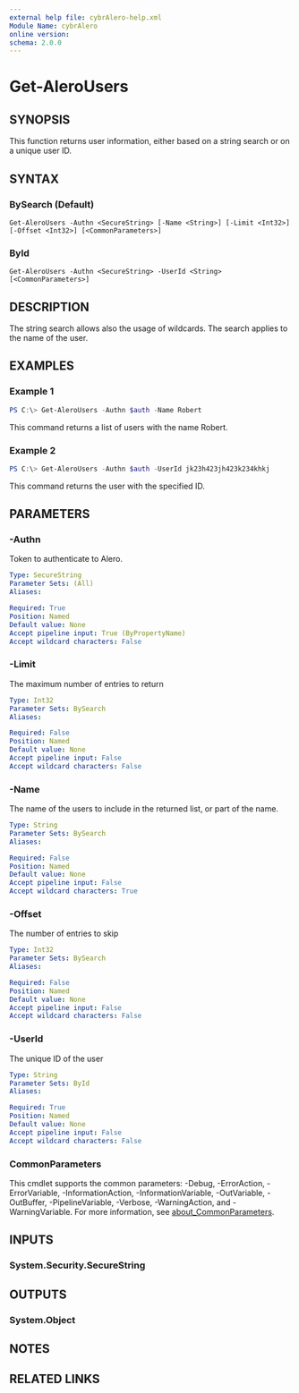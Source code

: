 ```yaml
---
external help file: cybrAlero-help.xml
Module Name: cybrAlero
online version:
schema: 2.0.0
---
```


# Get-AleroUsers

## SYNOPSIS
This function returns user information, either based on a string search or on a unique user ID.

## SYNTAX

### BySearch (Default)
```
Get-AleroUsers -Authn <SecureString> [-Name <String>] [-Limit <Int32>] [-Offset <Int32>] [<CommonParameters>]
```

### ById
```
Get-AleroUsers -Authn <SecureString> -UserId <String> [<CommonParameters>]
```

## DESCRIPTION
The string search allows also the usage of wildcards. The search applies to the name of the user.

## EXAMPLES

### Example 1
```powershell
PS C:\> Get-AleroUsers -Authn $auth -Name Robert
```

This command returns a list of users with the name Robert.

### Example 2
```powershell
PS C:\> Get-AleroUsers -Authn $auth -UserId jk23h423jh423k234khkj
```

This command returns the user with the specified ID.

## PARAMETERS

### -Authn
Token to authenticate to Alero.

```yaml
Type: SecureString
Parameter Sets: (All)
Aliases:

Required: True
Position: Named
Default value: None
Accept pipeline input: True (ByPropertyName)
Accept wildcard characters: False
```

### -Limit
The maximum number of entries to return

```yaml
Type: Int32
Parameter Sets: BySearch
Aliases:

Required: False
Position: Named
Default value: None
Accept pipeline input: False
Accept wildcard characters: False
```

### -Name
The name of the users to include in the returned list, or part of the name.

```yaml
Type: String
Parameter Sets: BySearch
Aliases:

Required: False
Position: Named
Default value: None
Accept pipeline input: False
Accept wildcard characters: True
```

### -Offset
The number of entries to skip

```yaml
Type: Int32
Parameter Sets: BySearch
Aliases:

Required: False
Position: Named
Default value: None
Accept pipeline input: False
Accept wildcard characters: False
```

### -UserId
The unique ID of the user

```yaml
Type: String
Parameter Sets: ById
Aliases:

Required: True
Position: Named
Default value: None
Accept pipeline input: False
Accept wildcard characters: False
```

### CommonParameters
This cmdlet supports the common parameters: -Debug, -ErrorAction, -ErrorVariable, -InformationAction, -InformationVariable, -OutVariable, -OutBuffer, -PipelineVariable, -Verbose, -WarningAction, and -WarningVariable. For more information, see [about_CommonParameters](http://go.microsoft.com/fwlink/?LinkID=113216).

## INPUTS

### System.Security.SecureString

## OUTPUTS

### System.Object
## NOTES

## RELATED LINKS
